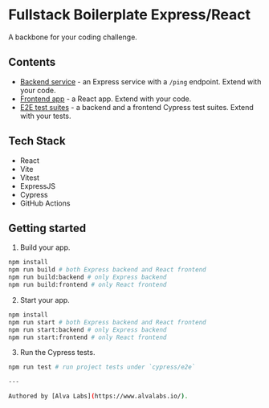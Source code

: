 # Fullstack Boilerplate Express/React

A backbone for your coding challenge.

## Contents

- [Backend service](app-express) - an Express service with a `/ping` endpoint. Extend with your code.
- [Frontend app](app-react) - a React app. Extend with your code.
- [E2E test suites](cypress/e2e) - a backend and a frontend Cypress test suites. Extend with your tests.


## Tech Stack

- React
- Vite
- Vitest
- ExpressJS
- Cypress
- GitHub Actions

## Getting started

1. Build your app.

```bash
npm install
npm run build # both Express backend and React frontend
npm run build:backend # only Express backend
npm run build:frontend # only React frontend
```

2. Start your app.

```bash
npm install
npm run start # both Express backend and React frontend
npm run start:backend # only Express backend
npm run start:frontend # only React frontend
```

3. Run the Cypress tests.

```bash
npm run test # run project tests under `cypress/e2e`

---

Authored by [Alva Labs](https://www.alvalabs.io/).
